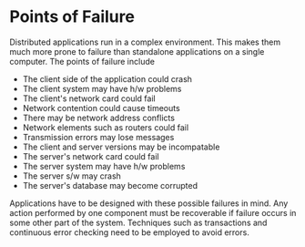 # Points of Failure

Distributed applications run in a complex environment. This makes them much more prone to failure than standalone applications on a single computer. The points of failure include

* The client side of the application could crash
* The client system may have h/w problems
* The client's network card could fail
* Network contention could cause timeouts
* There may be network address conflicts
* Network elements such as routers could fail
* Transmission errors may lose messages
* The client and server versions may be incompatable
* The server's network card could fail
* The server system may have h/w problems
* The server s/w may crash
* The server's database may become corrupted 

Applications have to be designed with these possible failures in mind. Any action performed by one component must be recoverable if failure occurs in some other part of the system. Techniques such as transactions and continuous error checking need to be employed to avoid errors. 